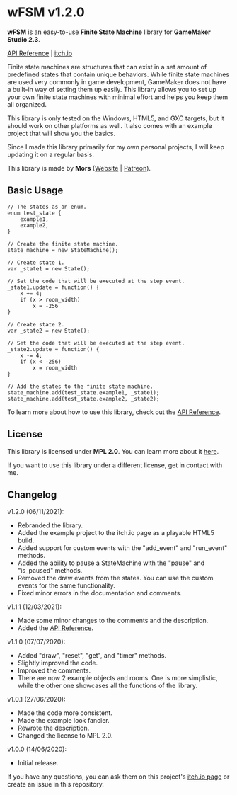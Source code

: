 # wFSM v1.2.0

**wFSM** is an easy-to-use **Finite State Machine** library for **GameMaker Studio 2.3**.

[API Reference](https://github.com/MorsGames/wFSM/wiki) | [itch.io](https://mors-games.itch.io/wFSM)

Finite state machines are structures that can exist in a set amount of predefined states that contain unique behaviors. While finite state machines are used very commonly in game development, GameMaker does not have a built-in way of setting them up easily. This library allows you to set up your own finite state machines with minimal effort and helps you keep them all organized.

This library is only tested on the Windows, HTML5, and GXC targets, but it should work on other platforms as well. It also comes with an example project that will show you the basics.

Since I made this library primarily for my own personal projects, I will keep updating it on a regular basis.

This library is made by **Mors** ([Website](http://mors-games.com) | [Patreon](https://www.patreon.com/MorsGames)).


## Basic Usage

```gml
// The states as an enum.
enum test_state {
	example1,
	example2,
}

// Create the finite state machine.
state_machine = new StateMachine();

// Create state 1.
var _state1 = new State();

// Set the code that will be executed at the step event.
_state1.update = function() {
	x += 4;
	if (x > room_width)
		x = -256
}

// Create state 2.
var _state2 = new State();

// Set the code that will be executed at the step event.
_state2.update = function() {
	x -= 4;
	if (x < -256)
		x = room_width
}

// Add the states to the finite state machine.
state_machine.add(test_state.example1, _state1);
state_machine.add(test_state.example2, _state2);
```

To learn more about how to use this library, check out the [API Reference](https://github.com/MorsGames/wFSM/wiki).


## License
This library is licensed under **MPL 2.0**. You can learn more about it [here](https://www.mozilla.org/en-US/MPL/2.0/FAQ/).

If you want to use this library under a different license, get in contact with me.


## Changelog
v1.2.0 (06/11/2021):
- Rebranded the library.
- Added the example project to the itch.io page as a playable HTML5 build.
- Added support for custom events with the "add_event" and "run_event" methods.
- Added the ability to pause a StateMachine with the "pause" and "is_paused" methods.
- Removed the draw events from the states. You can use the custom events for the same functionality.
- Fixed minor errors in the documentation and comments.

v1.1.1 (12/03/2021):
- Made some minor changes to the comments and the description.
- Added the [API Reference](https://github.com/MorsGames/wFSM/wiki).

v1.1.0 (07/07/2020):
- Added "draw", "reset", "get", and "timer" methods.
- Slightly improved the code.
- Improved the comments.
- There are now 2 example objects and rooms. One is more simplistic, while the other one showcases all the functions of the library.

v1.0.1 (27/06/2020):
- Made the code more consistent.
- Made the example look fancier.
- Rewrote the description.
- Changed the license to MPL 2.0.

v1.0.0 (14/06/2020):
- Initial release.

If you have any questions, you can ask them on this project's [itch.io page](https://mors-games.itch.io/wFSM) or create an issue in this repository.
